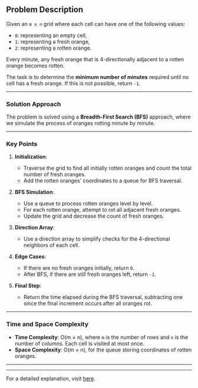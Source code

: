 ## Problem Description  

Given an `m x n` grid where each cell can have one of the following values:  
- `0`: representing an empty cell,  
- `1`: representing a fresh orange,  
- `2`: representing a rotten orange.  

Every minute, any fresh orange that is 4-directionally adjacent to a rotten orange becomes rotten.  

The task is to determine the **minimum number of minutes** required until no cell has a fresh orange. If this is not possible, return `-1`.  

---  

### Solution Approach  

The problem is solved using a **Breadth-First Search (BFS)** approach, where we simulate the process of oranges rotting minute by minute.  

---  

### Key Points  

1. **Initialization**:  
   - Traverse the grid to find all initially rotten oranges and count the total number of fresh oranges.  
   - Add the rotten oranges' coordinates to a queue for BFS traversal.  

2. **BFS Simulation**:  
   - Use a queue to process rotten oranges level by level.  
   - For each rotten orange, attempt to rot all adjacent fresh oranges.  
   - Update the grid and decrease the count of fresh oranges.  

3. **Direction Array**:  
   - Use a direction array to simplify checks for the 4-directional neighbors of each cell.  

4. **Edge Cases**:  
   - If there are no fresh oranges initially, return `0`.  
   - After BFS, if there are still fresh oranges left, return `-1`.  

5. **Final Step**:  
   - Return the time elapsed during the BFS traversal, subtracting one since the final increment occurs after all oranges rot.  

---  

### Time and Space Complexity  

- **Time Complexity**: O(m × n), where `m` is the number of rows and `n` is the number of columns. Each cell is visited at most once.  
- **Space Complexity**: O(m × n), for the queue storing coordinates of rotten oranges.  

---  


---  

For a detailed explanation, visit [here](https://leetcode.com/problems/rotting-oranges/).
